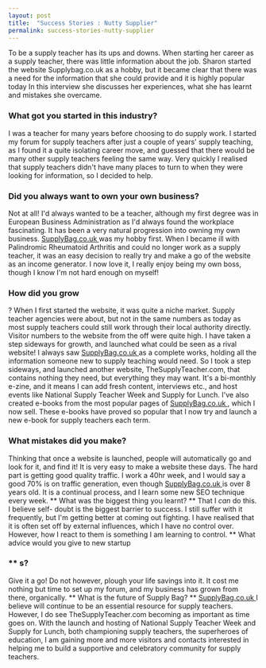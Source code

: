 ```yaml
---
layout: post
title:  "Success Stories : Nutty Supplier"
permalink: success-stories-nutty-supplier
---
```

To be a supply teacher has its ups and downs. When starting her career as a
supply teacher, there was little information about the job. Sharon started the
website Supplybag.co.uk as a hobby, but it became clear that there was a need
for the information that she could provide and it is highly popular today  In
this interview she discusses her experiences, what she has learnt and mistakes
she overcame.  

### What got you started in this industry?

I was a teacher
for many years before choosing to do supply work. I started my forum for
supply teachers after just a couple of years' supply teaching, as I found it a
quite isolating career move, and guessed that there would be many other supply
teachers feeling the same way. Very quickly I realised that supply teachers
didn't have many places to turn to when they were looking for information, so
I decided to help. 

### Did you always want to own your own business?

Not at
all! I'd always wanted to be a teacher, although my first degree was in
European Business Administration as I'd always found the workplace
fascinating. It has been a very natural progression into owning my own
business. [ SupplyBag.co.uk ](http://supplybag.co.uk/) was my hobby first.
When I became ill with Palindromic Rheumatoid Arthritis and could no longer
work as a supply teacher, it was an easy decision to really try and make a go
of the website as an income generator. I now love it, I really enjoy being my
own boss, though I know I'm not hard enough on myself! 

### How did you grow

? When I first started the website, it was quite a niche market. Supply
teacher agencies were about, but not in the same numbers as today as most
supply teachers could still work through their local authority directly.
Visitor numbers to the website from the off were quite high. I have taken a
step sideways for growth, and launched what could be seen as a rival website!
I always saw [ SupplyBag.co.uk ](http://supplybag.co.uk/) as a complete works,
holding all the information someone new to supply teaching would need. So I
took a step sideways, and launched another website, TheSupplyTeacher.com, that
contains nothing they need, but everything they may want. It's a bi-monthly
e-zine, and it means I can add fresh content, interviews etc., and host events
like National Supply Teacher Week and Supply for Lunch. I've also created
e-books from the most popular pages of [ SupplyBag.co.uk
](http://supplybag.co.uk/) , which I now sell. These e-books have proved so
popular that I now try and launch a new e-book for supply teachers each term.

### What mistakes did you make?

Thinking that once a website is launched,
people will automatically go and look for it, and find it! It is very easy to
make a website these days. The hard part is getting good quality traffic. I
work a 40hr week, and I would say a good 70% is on traffic generation, even
though [ SupplyBag.co.uk ](http://supplybag.co.uk/) is over 8 years old. It is
a continual process, and I learn some new SEO technique every week. ** What
was the biggest thing you learnt? ** That I *can* do this. I believe self-
doubt is the biggest barrier to success. I still suffer with it frequently,
but I'm getting better at coming out fighting. I have realised that it is
often set off by external influences, which I have no control over. However,
how I react to them is something I am learning to control. ** What advice
would you give to new startup 

### ** s?

Give it a go! Do not however, plough
your life savings into it. It cost me nothing but time to set up my forum, and
my business has grown from there, organically. ** What is the future of Supply
Bag? ** [ SupplyBag.co.uk ](http://supplybag.co.uk/) I believe will continue
to be an essential resource for supply teachers. However, I do see
TheSupplyTeacher.com becoming as important as time goes on. With the launch
and hosting of National Supply Teacher Week and Supply for Lunch, both
championing supply teachers, the superheroes of education, I am gaining more
and more visitors and contacts interested in helping me to build a supportive
and celebratory community for supply teachers.
